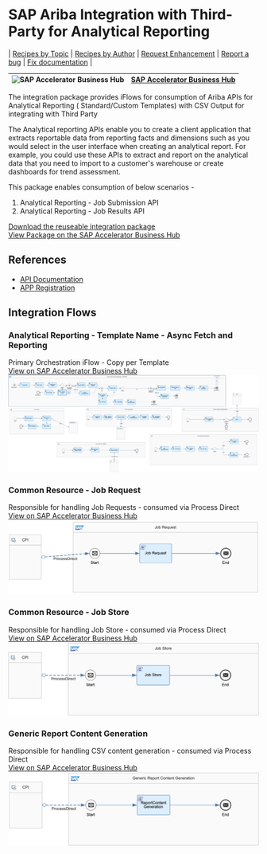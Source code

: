 # SAP Ariba Integration with Third-Party for Analytical Reporting

\| [Recipes by Topic](../../readme.md ) \| [Recipes by Author](../../author.md ) \| [Request Enhancement](https://github.com/SAP-samples/cloud-integration-flow/issues/new?assignees=&labels=Recipe%20Fix,enhancement&template=recipe-request.md&title=ImproveSAP%20Ariba%20Integration%20with%20Third-Party%20for%20Analytical%20Reporting ) \| [Report a bug](https://github.com/SAP-samples/cloud-integration-flow/issues/new?assignees=&labels=Recipe%20Fix,bug&template=bug_report.md&title=Issue%20withSAP%20Ariba%20Integration%20with%20Third-Party%20for%20Analytical%20Reporting ) \| [Fix documentation](https://github.com/SAP-samples/cloud-integration-flow/issues/new?assignees=&labels=Recipe%20Fix,documentation&template=bug_report.md&title=Docu%20fixSAP%20Ariba%20Integration%20with%20Third-Party%20for%20Analytical%20Reporting ) \|

![SAP Accelerator Business Hub](https://github.com/SAPAPIBusinessHub.png?size=50 ) | [SAP Accelerator Business Hub](https://api.sap.com/allcommunity) |
----|----|

The integration package provides iFlows for consumption of Ariba APIs for Analytical Reporting ( Standard/Custom Templates) with CSV Output for integrating with Third Party

The Analytical reporting APIs enable you to create a client application that extracts reportable data from reporting facts and dimensions such as you would select in the user interface when creating an analytical report. For example, you could use these APIs to extract and report on the analytical data that you need to import to a customer's warehouse or create dashboards for trend assessment.

This package enables consumption of below scenarios -

1. Analytical Reporting - Job Submission API
2. Analytical Reporting - Job Results API

[Download the reuseable integration package](IntegrationwithThird-PartyforAnalyticalReporting.zip)\
[View Package on the SAP Accelerator Business Hub](https://api.sap.com/package/SAPAribaAnalyticalReportingIntegrationwithThirdParty/overview)


## References
* [API Documentation](https://api.sap.com/package/SAPAribaOpenAPIs?section=Artifacts)
* [APP Registration](https://developer.ariba.com/api/manage/apps)

## Integration Flows

### Analytical Reporting - Template Name - Async Fetch and Reporting
Primary Orchestration iFlow - Copy per Template\
[View on SAP Accelerator Business Hub](https://api.sap.com/integrationflow/Analytical_Reporting_-_Template_Name_-_Async_Fetch_and_Reporting)
![Async Fetch and Reporting](async-fetch-and-reporting.png)

### Common Resource - Job Request
Responsible for handling Job Requests - consumed via Process Direct\
[View on SAP Accelerator Business Hub](https://api.sap.com/integrationflow/Common_Resource_-_Job_Request)
![Common Resource - Job Request](common-resource-job-request.png)

### Common Resource - Job Store
Responsible for handling Job Store - consumed via Process Direct\
[View on SAP Accelerator Business Hub](https://api.sap.com/integrationflow/Common_Resource_-_Job_Store)
![Common Resource - Job Store](common-resource-job-store.png)

### Generic Report Content Generation
Responsible for handling CSV content generation - consumed via Process Direct\
[View on SAP Accelerator Business Hub](https://api.sap.com/integrationflow/Generic_Report_Content_Generation)
![Generic Report Content Generation](generic-report-content-generation.png)
